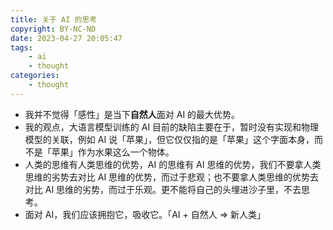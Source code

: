 ```yaml
---
title: 关于 AI 的思考
copyright: BY-NC-ND
date: 2023-04-27 20:05:47
tags:
    - ai
    - thought
categories:
    - thought
---
```


- 我并不觉得「感性」是当下**自然人**面对 AI 的最大优势。
- 我的观点，大语言模型训练的 AI 目前的缺陷主要在于，暂时没有实现和物理模型的关联，例如 AI 说「苹果」，但它仅仅指的是「苹果」这个字面本身，而不是「苹果」作为水果这么一个物体。
- 人类的思维有人类思维的优势，AI 的思维有 AI 思维的优势，我们不要拿人类思维的劣势去对比 AI 思维的优势，而过于悲观；也不要拿人类思维的优势去对比 AI 思维的劣势，而过于乐观。更不能将自己的头埋进沙子里，不去思考。
- 面对 AI，我们应该拥抱它，吸收它。「AI + 自然人 => 新人类」

<!--
Copyright © 2023 [cc01cc](https://github.com/cc01cc)

本页面采用 [知识共享署名-非商业性使用 4.0 国际许可协议](http://creativecommons.org/licenses/by-nc/4.0/) 进行许可。

转载请注明原始地址：<https://cc01cc.com/>
-->